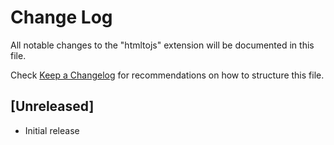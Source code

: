 # Change Log
All notable changes to the "htmltojs" extension will be documented in this file.

Check [Keep a Changelog](http://keepachangelog.com/) for recommendations on how to structure this file.

## [Unreleased]
- Initial release